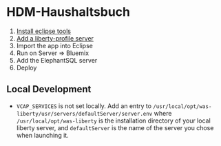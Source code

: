 # HDM-Haushaltsbuch

1. [Install eclipse tools](https://developer.ibm.com/wasdev/getstarted/)
1. [Add a liberty-profile server](https://developer.ibm.com/wasdev/docs/developing-applications-wdt-liberty-profile/)
1. Import the app into Eclipse
1. Run on Server => Bluemix
1. Add the ElephantSQL server
1. Deploy

## Local Development

* `VCAP_SERVICES` is not set locally. Add an entry to `/usr/local/opt/was-liberty/usr/servers/defaultServer/server.env` where `/usr/local/opt/was-liberty` is the installation directory of your local liberty server, and `defaultServer` is the name of the server you chose when launching it.